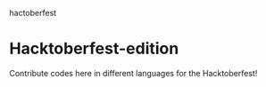 hactoberfest
# Hacktoberfest-edition
Contribute codes here in different languages for the Hacktoberfest!
